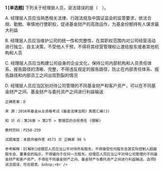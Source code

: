 **1 [单选题]** 下列关于经理层人员，说法错误的是（　）。 

A. 经理层人员应当熟悉相关法律、行政法规及中国证监会的监管要求，依法合规、勤勉、审慎地行使职权，促进基金财产的高效运作，为基金份额持有人谋求最大利益&nbsp;

B. 经理层人员应当维护公司的统一性和完整性，在其职权范围内对公司经营活动进行独立、自主决策，不受他人干预，不得将其经营管理权让渡给股东或者其他机构和人员&nbsp;

C. 经理层人员应当构建公司自身的企业文化，保持公司内部机构和人员责任体系、报告路径的清晰、完整，不得违反规定的报告路径，防止在内部责任体系、报告路径和内部员工之间出现割裂的情况&nbsp;

D. 经理层人员应当区别对待公司管理的不同基金财产和客户资产，可以在不同基金财产之间、基金财产与委托资产之间进行利益输送&nbsp;

```
正确答案：D

来 源：2016年基金从业资格考试《基金法律法规》真题汇编(3)

知 识 点：第26章 > 第2节 > 管理层的合规责任 (理解)

教材页码：P258-259

试题难度：本题共被作答 4573 次 正确率 98 %

参考解释：D[解析]经理层人员应当公平对待所有股东，不得接受任何股东及其实际控制人超越股东会、董事会的指示，不得偏向于任何一方股东。经理层人员应当公平对待公司管理的不同基金财产和客户资产，不得在不同基金财产之间、基金财产与委托资产之间进行利益输送。选项D说法错误，符合题意。&nbsp;<br />

```

